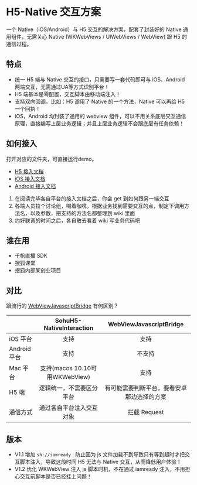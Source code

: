 # H5-Native 交互方案

一个 Native（iOS/Android）与 H5 交互的解决方案，配套了封装好的 Native 通用组件，无需关心 Native (WKWebViews / UIWebViews / WebView) 跟 H5 的通信过程。


## 特点

- 统一 H5 端与 Native 交互的接口，只需要写一套代码即可与 iOS、Android 两端交互，无需通过UA等方式识别平台！
- H5 端基本是零配置，交互脚本由移动端注入！
- 支持双向回调，比如：H5 调用了 Native 的一个方法，Native 可以再给 H5 一个回执！
- iOS，Android 均封装了通用的 webview 组件，可以不用关系底层交互通信原理，直接编写上层业务逻辑；并且上层业务逻辑不会跟底层有任务依赖！


## 如何接入

打开对应的文件夹，可直接运行demo。

- [H5 接入文档](/H5/ReadMe.md)
- [iOS 接入文档](/iOS/ReadMe.md)
- [Android 接入文档](/Android/ReadMe.md)

1. 在阅读完毕各自平台的接入文档之后，你会 get 到如何跟另一端交互
2. 各端人员拉个讨论组，喝着咖啡，根据业务找到需要交互的点，制定下调用方法名，以及参数，把支持的方法名都整理到 wiki 里面
3. 约好联调的时间之后，各自散去看着 wiki 写业务代码吧


## 谁在用

- 千帆直播 SDK
- 搜狐课堂
- 搜狐内部某创业项目

## 对比

跟流行的 [WebViewJavascriptBridge](https://github.com/debugly/WebViewJavascriptBridge) 有何区别？


|  | SohuH5-NativeInteraction | WebViewJavascriptBridge |
| --- | :-------------: |:-------------:|
| iOS 平台 | 支持 | 支持 |
| Android 平台 | 支持 | 不支持 |
| Mac 平台 | 支持(macos 10.10可用WKWebView) | 支持 |
| H5 端 | 逻辑统一，不需要区分平台 | 有可能需要判断平台，要看安卓那边选择的方案 |
| 通信方式 | 通过各自平台注入交互对象| 拦截 Request |

## 版本

- V1.1 增加 `sh://iamready` : 防止因为 js 文件加载不到导致只有等到超时才把交互脚本注入，导致这段时间 H5 无法与 Native 交互，从而降低用户体验！
- V1.2 优化 WKWebView 注入 js 脚本时机，不在通过 iamready 注入，不用担心交互前脚本是否已经挂上问题！ 